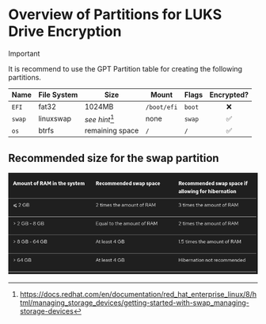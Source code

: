 # Overview of Partitions for LUKS Drive Encryption

> [!IMPORTANT]
> It is recommend to use the GPT Partition table for creating the following partitions.

| Name   | File System | Size             | Mount       | Flags    | Encrypted?   |
| ------ | ----------- | ---------------- | ----------- | -------- | :----------: |
| `EFI`  |    fat32    | 1024MB           | `/boot/efi` |  `boot`  |      ❌      |
| `swap` |  linuxswap  | *see hint*[^1]   |     none    |  `swap`  |      ✅      |
|  `os`  |    btrfs    | remaining space  |     `/`     |   `/`    |      ✅      |

## Recommended size for the swap partition
![Screenshot of a table showing the recommended size of the swap partition.](/.github/assets/swap-partition-size.png)

[^1]: https://docs.redhat.com/en/documentation/red_hat_enterprise_linux/8/html/managing_storage_devices/getting-started-with-swap_managing-storage-devices
